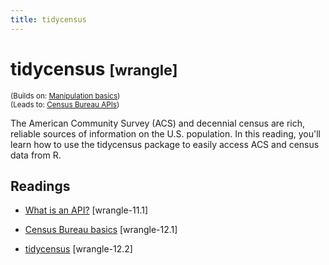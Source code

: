 ```yaml
---
title: tidycensus
---
```


<!-- Generated automatically from tidycensus.yml. Do not edit by hand -->

# tidycensus <small class='wrangle'>[wrangle]</small>
<small>(Builds on: [Manipulation basics](manip-basics.md))</small>  
<small>(Leads to: [Census Bureau APIs](census-bureau-apis.md))</small>

The American Community Survey (ACS) and decennial census are rich, reliable
sources of information on the U.S. population. In this reading, you'll learn how 
to use the tidycensus package to easily access ACS and census data from R. 

## Readings

  * [What is an API?](https://dcl-wrangle.stanford.edu/api-basics.html#what-is-an-api) [wrangle-11.1]

  * [Census Bureau basics](https://dcl-wrangle.stanford.edu/census.html#census-bureau-basics) [wrangle-12.1]

  * [tidycensus](https://dcl-wrangle.stanford.edu/census.html#tidycensus) [wrangle-12.2]



